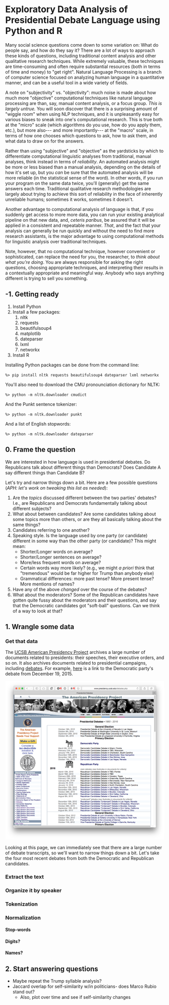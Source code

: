 # Exploratory Data Analysis of Presidential Debate Language using Python and R

Many social science questions come down to some variation on: What do people say, and how do they say it? There are a lot of ways to approach these kinds of questions, including traditional content analysis and other qualitative research techniques. While extremely valuable, these techniques are time-consuming and often require substantial resources (both in terms of time and money) to "get right". Natural Language Processing is a branch of computer science focused on analyzing human language in a quantitative manner, and can be a useful tool in a wide variety of fields. 

A note on "subjectivity" vs. "objectivity": much noise is made about how much more "objective" computational techniques like natural language processing are than, say, manual content analysis, or a focus group. _This is largely untrue._ You will soon discover that there is a surprising amount of "wiggle room" when using NLP techniques, and it is unpleasantly easy for various biases to sneak into one's computational research. This is true both at the "micro" scale (which algorithms do you use, how do you apply them, etc.), but more also--- and more importantly--- at the "macro" scale, in terms of how one chooses which questions to ask, how to ask them, and what data to draw on for the answers. 

Rather than using "subjective" and "objective" as the yardsticks by which to differentiate computational linguistic analyses from traditional, manual analyses, think instead in terms of _reliability_. An automated analysis might be more or less biased than a manual analysis, depending on the details of how it's set up, but you _can_ be sure that the automated analysis will be more reliable (in the statistical sense of the word). In other words, if you run your program on the same data twice, you'll (generally) get the same answers each time.  Traditional qualitative research methodologies are largely about trying to achieve this sort of reliability in the face of inherently unreliable humans; sometimes it works, sometimes it doesn't.

Another advantage to computational analysis of language is that, if you suddenly get access to more more data, you can run your existing analytical pipeline on that new data, and, _ceteris paribus_, be assured that it will be applied in a consistent and repeatable manner. _That_, and the fact that your analysis can generally be run quickly and without the need to find more research assistants, is the major advantage to using computational methods for linguistic analysis over traditional techniques.

Note, however, that no computational technique, however convenient or sophisticated, can replace the need for you, the researcher, to _think about what you're doing_. You are always responsible for asking the right questions, choosing appropriate techniques, and interpreting their results in a contextually appropriate and meaningful way. Anybody who says anything different is trying to sell you something.

## -1. Getting ready

1. Install Python
2. Install a few packages:
    1. nltk
    2. requests
    3. beautifulsoup4
    4. matplotlib
    5. dateparser
    6. lxml
    7. networkx
3. Install R

Installing Python packages can be done from the command line:

`%> pip install nltk requests beautifulsoup4 dateparser lxml networkx`

You'll also need to download the CMU pronounciation dictionary for NLTK:

`%> python -m nltk.downloader cmudict`

And the Punkt sentence tokenizer:

`%> python -m nltk.downloader punkt`

And a list of English stopwords:

`%> python -m nltk.downloader dateparser`

## 0. Frame the question

We are interested in how language is used in presidential debates. Do Republicans talk about different things than Democrats? Does Candidate A say different things than Candidate B? 

Let's try and narrow things down a bit. Here are a few possible questions (_APH: let's work on tweaking this list as needed_):

1. Are the _topics_ discussed different between the two parties' debates? I.e., are Republicans and Democrats fundamentally talking about different subjects?
2. What about between candidates? Are some candidates talking about some topics more than others, or are they all basically talking about the same things?
3. Candidates referring to one another?
4. Speaking style. Is the language used by one party (or candidate) different in some way than the other party (or candidate)? This might mean:
    - Shorter/Longer words on average?
    - Shorter/Longer sentences on average?
    - More/less frequent words on average?
    - Certain words way more likely? (e.g., we might *a priori* think that "tremendous" would be far higher for Trump than anybody else)
    - Grammatical differences: more past tense? More present tense? More mentions of names?
5. Have any of the above _changed_ over the course of the debates?
6. What about the moderators? Some of the Republican candidates have gotten quite fussy about the moderators and their questions, and say that the Democratic candidates got "soft-ball" questions. Can we think of a way to look at that?

## 1. Wrangle some data

### Get that data

The [UCSB American Presidency Project](http://www.presidency.ucsb.edu) archives a large number of documents related to presidents: their speeches, their executive orders, and so on. It also archives documents related to presidential campaigns, including [debates](http://www.presidency.ucsb.edu/debates.php). For example, [here](http://www.presidency.ucsb.edu/ws/index.php?pid=111178) is a link to the Democratic party's debate from December 19, 2015. 

![Debate Index](images/debate_index.png)

Looking at this page, we can immediately see that there are a large number of debate transcripts, so we'll want to narrow things down a bit. Let's take the four most recent debates from both the Democratic and Republican candidates.

### Extract the text
### Organize it by speaker
### Tokenization
### Normalization
#### Stop-words
#### Digits?
#### Names?

## 2. Start answering questions

- Maybe repeat the Trump syllable analysis?
- Jaccard overlap for self-similarity w/in politicians- does Marco Rubio stand out?
    - Also, plot over time and see if self-similarity changes